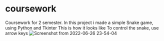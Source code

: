 # coursework
Coursework for 2 semester. 
In this project i made a simple Snake game, using Python and Tkinter
This is how it looks like
To control the snake, use arrow keys
![Screenshot from 2022-06-26 23-54-04](https://user-images.githubusercontent.com/90172981/175833645-a0e972e4-1600-40c2-bd21-62773c978924.png)
